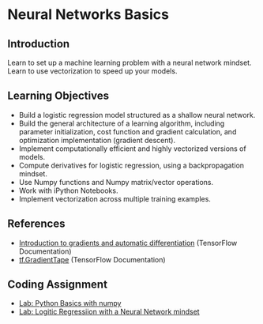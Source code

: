 # Neural Networks Basics
## Introduction
Learn to set up a machine learning problem with a neural network mindset. Learn to use vectorization to speed up your models.

## Learning Objectives
* Build a logistic regression model structured as a shallow neural network.
* Build the general architecture of a learning algorithm, including parameter initialization, cost function and gradient calculation, and optimization implementation (gradient descent).
* Implement computationally efficient and highly vectorized versions of models.
* Compute derivatives for logistic regression, using a backpropagation mindset.
* Use Numpy functions and Numpy matrix/vector operations.
* Work with iPython Notebooks.
* Implement vectorization across multiple training examples.

## References
* [Introduction to gradients and automatic differentiation](https://www.tensorflow.org/guide/autodiff) (TensorFlow Documentation)
* [tf.GradientTape](https://www.tensorflow.org/api_docs/python/tf/GradientTape) (TensorFlow Documentation)

## Coding Assignment
* [Lab: Python Basics with numpy](./codes/Python_Basics_With_Numpy_v3a.ipynb)
* [Lab: Logitic Regressiion with a Neural Network mindset](./codes/Logistic_Regression_with_a_Neural_Network_mindset_v6a.ipynb)

